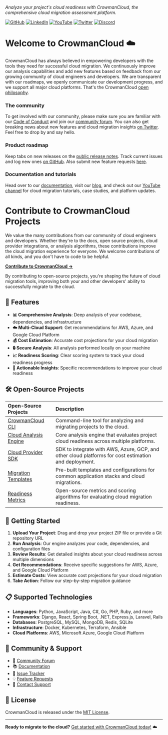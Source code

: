 _Analyze your project's cloud readiness with CrowmanCloud, the comprehensive cloud migration assessment platform._

[![GitHub](https://img.shields.io/badge/GitHub-%40crowmancloud-blue)](https://github.com/crowmancloud)
[![LinkedIn](https://img.shields.io/badge/LinkedIn-%40crowmancloud-blue)](https://www.linkedin.com/company/crowmancloud)
[![YouTube](https://img.shields.io/badge/YouTube-%40crowmancloud-blue)](https://www.youtube.com/c/crowmancloud)
[![Twitter](https://img.shields.io/badge/Twitter-%40crowmancloud-blue)](https://twitter.com/crowmancloud)
[![Discord](https://img.shields.io/badge/Discord-%40crowmancloud-blue)](https://discord.gg/crowmancloud)

# Welcome to CrowmanCloud ☁️

CrowmanCloud has always believed in empowering developers with the tools they need for successful cloud migration. We continuously improve our analysis capabilities and add new features based on feedback from our growing community of cloud engineers and developers. We are transparent with our roadmaps, we openly communicate our development progress, and we support all major cloud platforms. That's the CrowmanCloud [open philosophy](https://crowmancloud.com/company/open-philosophy/).

### The community
To get involved with our community, please make sure you are familiar with our [Code of Conduct](https://crowmancloud.com/legal/community-code-of-conduct/) and join our [community forum](https://community.crowmancloud.com/). You can also get breaking news about new features and cloud migration insights [on Twitter](https://twitter.com/crowmancloud). Feel free to drop by and say hello. 

### Product roadmap
Keep tabs on new releases on the [public release notes](https://crowmancloud.com/release-notes). Track current issues and log new ones [on GitHub](https://github.com/crowmancloud/crowmancloud-app-support/issues). Also submit new feature requests [here](https://github.com/crowmancloud/crowmancloud-app-support/issues?q=is%3Aopen+is%3Aissue+label%3AFeature).

### Documentation and tutorials
Head over to our [documentation](https://docs.crowmancloud.com/), visit our [blog](https://blog.crowmancloud.com), and check out our [YouTube channel](https://www.youtube.com/c/crowmancloud) for cloud migration tutorials, case studies, and platform updates.

# Contribute to CrowmanCloud Projects
We value the many contributions from our community of cloud engineers and developers. Whether they're to the docs, open source projects, cloud provider integrations, or analysis algorithms, these contributions improve the cloud migration experience for everyone. We welcome contributions of all kinds, and you don't have to code to be helpful.

**[Contribute to CrowmanCloud →](https://crowmancloud.com/contributors/)**

By contributing to open-source projects, you're shaping the future of cloud migration tools, improving both your and other developers' ability to successfully migrate to the cloud.

## 🚀 Features

- **📊 Comprehensive Analysis**: Deep analysis of your codebase, dependencies, and infrastructure
- **☁️ Multi-Cloud Support**: Get recommendations for AWS, Azure, and Google Cloud Platform
- **💰 Cost Estimation**: Accurate cost projections for your cloud migration
- **🔒 Secure Analysis**: All analysis performed locally on your machine
- **📈 Readiness Scoring**: Clear scoring system to track your cloud readiness progress
- **🎯 Actionable Insights**: Specific recommendations to improve your cloud readiness

## 🛠️ Open-Source Projects

Open-Source Projects | Description |
:-- | :--
[CrowmanCloud CLI](https://github.com/crowmancloud/crowmancloud-cli) | Command-line tool for analyzing and migrating projects to the cloud. | 
[Cloud Analysis Engine](https://github.com/crowmancloud/analysis-engine) | Core analysis engine that evaluates project cloud readiness across multiple platforms. |
[Cloud Provider SDK](https://github.com/crowmancloud/cloud-provider-sdk) | SDK to integrate with AWS, Azure, GCP, and other cloud platforms for cost estimation and deployment. |
[Migration Templates](https://github.com/crowmancloud/migration-templates) | Pre-built templates and configurations for common application stacks and cloud migrations. |
[Readiness Metrics](https://github.com/crowmancloud/readiness-metrics) | Open-source metrics and scoring algorithms for evaluating cloud migration readiness. |

## 🎯 Getting Started

1. **Upload Your Project**: Drag and drop your project ZIP file or provide a Git repository URL
2. **Run Analysis**: Our engine analyzes your code, dependencies, and configuration files
3. **Review Results**: Get detailed insights about your cloud readiness across multiple dimensions
4. **Get Recommendations**: Receive specific suggestions for AWS, Azure, and Google Cloud Platform
5. **Estimate Costs**: View accurate cost projections for your cloud migration
6. **Take Action**: Follow our step-by-step migration guidance

## 📋 Supported Technologies

- **Languages**: Python, JavaScript, Java, C#, Go, PHP, Ruby, and more
- **Frameworks**: Django, React, Spring Boot, .NET, Express.js, Laravel, Rails
- **Databases**: PostgreSQL, MySQL, MongoDB, Redis, SQLite
- **Infrastructure**: Docker, Kubernetes, Terraform, Ansible
- **Cloud Platforms**: AWS, Microsoft Azure, Google Cloud Platform

## 🤝 Community & Support

- 💬 [Community Forum](https://community.crowmancloud.com/)
- 📚 [Documentation](https://docs.crowmancloud.com/)
- 🐛 [Issue Tracker](https://github.com/crowmancloud/crowmancloud-app-support/issues)
- 💡 [Feature Requests](https://github.com/crowmancloud/crowmancloud-app-support/issues?q=is%3Aopen+is%3Aissue+label%3AFeature)
- 📧 [Contact Support](mailto:support@crowmancloud.com)

## 📄 License

CrowmanCloud is released under the [MIT License](LICENSE).

---

**Ready to migrate to the cloud?** [Get started with CrowmanCloud today!](https://crowmancloud.com/get-started) ☁️
